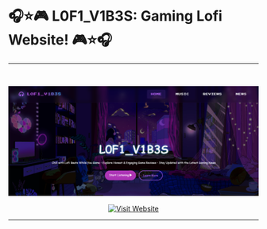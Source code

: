 # 🎧⭐🎮 L0F1_V1B3S: Gaming Lofi Website! 🎮⭐🎧
---------------------------------------
<br>

![](img/home-screenshot.png)

<p align="center">
  <a href="https://belinda-hagen.github.io/LoFi-Vibes/" target="_blank">
    <img src="https://img.shields.io/badge/Visit-Website-purple?style=for-the-badge" alt="Visit Website">
  </a>
</p>


---------------------------------------
